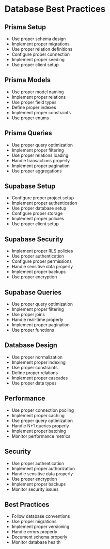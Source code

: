 
# Database Best Practices

## Prisma Setup
- Use proper schema design
- Implement proper migrations
- Use proper relation definitions
- Configure proper connection
- Implement proper seeding
- Use proper client setup

## Prisma Models
- Use proper model naming
- Implement proper relations
- Use proper field types
- Define proper indexes
- Implement proper constraints
- Use proper enums

## Prisma Queries
- Use proper query optimization
- Implement proper filtering
- Use proper relations loading
- Handle transactions properly
- Implement proper pagination
- Use proper aggregations

## Supabase Setup
- Configure proper project setup
- Implement proper authentication
- Use proper database setup
- Configure proper storage
- Implement proper policies
- Use proper client setup

## Supabase Security
- Implement proper RLS policies
- Use proper authentication
- Configure proper permissions
- Handle sensitive data properly
- Implement proper backups
- Use proper encryption

## Supabase Queries
- Use proper query optimization
- Implement proper filtering
- Use proper joins
- Handle real-time properly
- Implement proper pagination
- Use proper functions

## Database Design
- Use proper normalization
- Implement proper indexing
- Use proper constraints
- Define proper relations
- Implement proper cascades
- Use proper data types

## Performance
- Use proper connection pooling
- Implement proper caching
- Use proper query optimization
- Handle N+1 queries properly
- Implement proper batching
- Monitor performance metrics

## Security
- Use proper authentication
- Implement proper authorization
- Handle sensitive data properly
- Use proper encryption
- Implement proper backups
- Monitor security issues

## Best Practices
- Follow database conventions
- Use proper migrations
- Implement proper versioning
- Handle errors properly
- Document schema properly
- Monitor database health 
